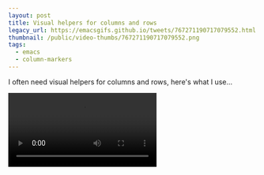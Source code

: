 ```yaml
---
layout: post
title: Visual helpers for columns and rows
legacy_url: https://emacsgifs.github.io/tweets/767271190717079552.html
thumbnail: /public/video-thumbs/767271190717079552.png
tags:
  - emacs
  - column-markers
---
```


I often need visual helpers for columns and rows, here's what I use...

<video controls autoplay loop>
  <source src="/public/videos/767271190717079552.mp4" type="video/mp4">
    Sorry your browser does not support the video tag, maybe time to upgrade?
</video>
